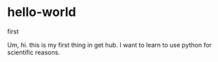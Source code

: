 # hello-world
first


Um, hi. this is my first thing in get hub. I want to learn to use python for scientific reasons.
